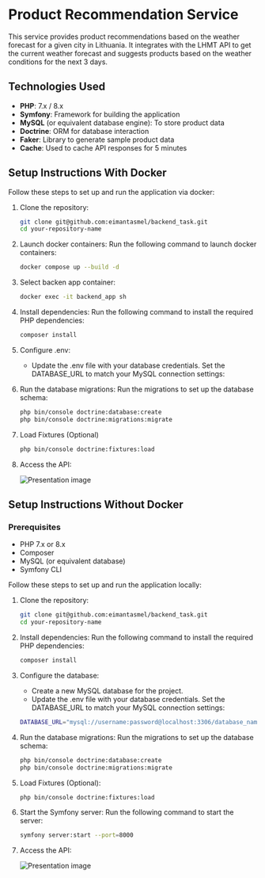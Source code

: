 # Product Recommendation Service

This service provides product recommendations based on the weather forecast for a given city in Lithuania. It integrates with the LHMT API to get the current weather forecast and suggests products based on the weather conditions for the next 3 days.

## Technologies Used
- **PHP**: 7.x / 8.x
- **Symfony**: Framework for building the application
- **MySQL** (or equivalent database engine): To store product data
- **Doctrine**: ORM for database interaction
- **Faker**: Library to generate sample product data
- **Cache**: Used to cache API responses for 5 minutes


## Setup Instructions With Docker
Follow these steps to set up and run the application via docker:

1. Clone the repository: 
   ```bash 
   git clone git@github.com:eimantasmel/backend_task.git
   cd your-repository-name
   ```
2. Launch docker containers: Run the following command to launch docker containers:
   ```bash 
   docker compose up --build -d
   ```
3. Select backen app container:
   ```bash 
   docker exec -it backend_app sh
   ```
4. Install dependencies: Run the following command to install the required PHP dependencies:
   ```bash 
   composer install
   ```
5. Configure .env:
    - Update the .env file with your database credentials. Set the DATABASE_URL to match your MySQL connection settings:

6. Run the database migrations: Run the migrations to set up the database schema:
   ```bash 
   php bin/console doctrine:database:create
   php bin/console doctrine:migrations:migrate
   ```
7. Load Fixtures (Optional)
   ```bash 
   php bin/console doctrine:fixtures:load
   ```
8. Access the API: 

   ![Presentation image](https://s3.amazonaws.com/i.snag.gy/qKT9zX.jpg)

## Setup Instructions Without Docker

### Prerequisites
- PHP 7.x or 8.x
- Composer
- MySQL (or equivalent database)
- Symfony CLI

Follow these steps to set up and run the application locally:

1. Clone the repository: 
   ```bash 
   git clone git@github.com:eimantasmel/backend_task.git
   cd your-repository-name
   ```
2. Install dependencies: Run the following command to install the required PHP dependencies:
   ```bash 
   composer install
   ```
3. Configure the database:

    - Create a new MySQL database for the project.
    - Update the .env file with your database credentials. Set the DATABASE_URL to match your MySQL connection settings:
   ```bash 
   DATABASE_URL="mysql://username:password@localhost:3306/database_name"
   ```
4. Run the database migrations: Run the migrations to set up the database schema:
   ```bash 
   php bin/console doctrine:database:create
   php bin/console doctrine:migrations:migrate
   ```
5. Load Fixtures (Optional):
   ```bash 
   php bin/console doctrine:fixtures:load
   ```

6. Start the Symfony server: Run the following command to start the server:
    ```bash 
    symfony server:start --port=8000
    ```

7. Access the API: 

    ![Presentation image](https://s3.amazonaws.com/i.snag.gy/qKT9zX.jpg)
